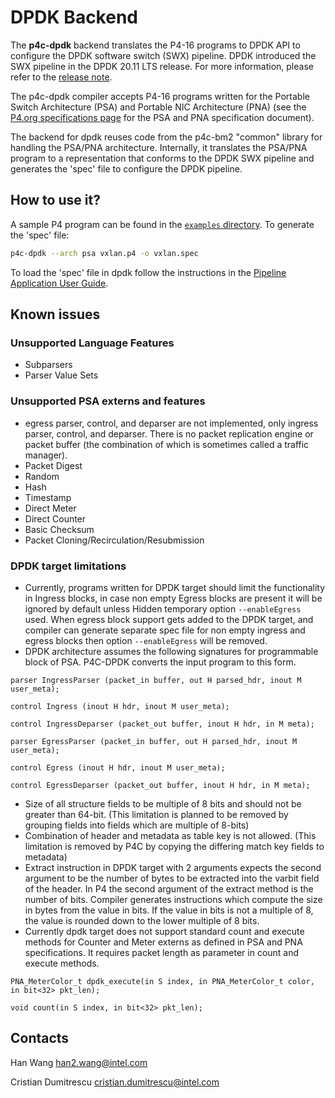 <!--!
\page dpdk_backend DPDK Backend                                                             
-->
<!-- 
Documentation Inclusion:
This README is integrated as a standalone page in the P4 compiler documentation.

Refer to the full page here: [DPDK Backend](https://p4lang.github.io/p4c/dpdk_backend.html)
-->
<!--!
\internal
-->
# DPDK Backend
<!--!
\endinternal
-->
<!--!
[TOC]
-->
The **p4c-dpdk** backend translates the P4-16 programs to DPDK API to configure
the DPDK software switch (SWX) pipeline. DPDK introduced the SWX pipeline in
the DPDK 20.11 LTS release. For more information, please refer to the [release note](https://doc.dpdk.org/guides/rel_notes/release_20_11.html).

The p4c-dpdk compiler accepts P4-16 programs written for the Portable
Switch Architecture (PSA) and Portable NIC Architecture (PNA) (see the
[P4.org specifications page](https://p4.org/specs) for the PSA and PNA
specification document).


The backend for dpdk reuses code from the p4c-bm2 "common" library for
handling the PSA/PNA architecture. Internally, it translates the PSA/PNA
program to a representation that conforms to the DPDK SWX pipeline and
generates the 'spec' file to configure the DPDK pipeline.


## How to use it?

A sample P4 program can be found in the [`examples` directory](./examples).  To
generate the 'spec' file:
```bash
p4c-dpdk --arch psa vxlan.p4 -o vxlan.spec
```

To load the 'spec' file in dpdk follow the instructions in the
[Pipeline Application User Guide](https://doc.dpdk.org/guides/sample_app_ug/pipeline.html).


## Known issues
### Unsupported Language Features
- Subparsers
- Parser Value Sets

### Unsupported PSA externs and features
- egress parser, control, and deparser are not implemented, only
  ingress parser, control, and deparser.  There is no packet
  replication engine or packet buffer (the combination of which is
  sometimes called a traffic manager).
- Packet Digest
- Random
- Hash
- Timestamp
- Direct Meter
- Direct Counter
- Basic Checksum
- Packet Cloning/Recirculation/Resubmission

### DPDK target limitations
- Currently, programs written for DPDK target should limit the functionality in Ingress blocks, in case non empty  Egress blocks are present it will be ignored by default unless Hidden temporary option `--enableEgress` used.  When egress block support gets added to the DPDK target, and compiler can generate separate spec file for non empty ingress and egress blocks then option `--enableEgress` will be removed.
- DPDK architecture assumes the following signatures for programmable block of PSA. P4C-DPDK converts the input program to this form.

```P4
parser IngressParser (packet_in buffer, out H parsed_hdr, inout M user_meta);

control Ingress (inout H hdr, inout M user_meta);

control IngressDeparser (packet_out buffer, inout H hdr, in M meta);

parser EgressParser (packet_in buffer, out H parsed_hdr, inout M user_meta);

control Egress (inout H hdr, inout M user_meta);

control EgressDeparser (packet_out buffer, inout H hdr, in M meta);
```

- Size of all structure fields to be multiple of 8 bits and should not be greater than 64-bit. (This limitation is planned to be removed by grouping fields into fields which are multiple of 8-bits)
- Combination of header and metadata as table key is not allowed. (This limitation is removed by P4C by copying the differing match key fields to metadata)
- Extract instruction in DPDK target with 2 arguments expects the second argument to be the number
of bytes to be extracted into the varbit field of the header.
In P4 the second argument of the extract method is the number of bits.
Compiler generates instructions which compute the size in bytes from the value in bits.
If the value in bits is not a multiple of 8, the value is rounded down to the lower
multiple of 8 bits.
- Currently dpdk target does not support standard count and execute methods for Counter and Meter externs as defined in PSA and PNA specifications. It requires packet length as parameter in count and execute methods.
```Meter
PNA_MeterColor_t dpdk_execute(in S index, in PNA_MeterColor_t color, in bit<32> pkt_len);
```
```Counter
void count(in S index, in bit<32> pkt_len);
```

## Contacts

Han Wang <han2.wang@intel.com>

Cristian Dumitrescu <cristian.dumitrescu@intel.com>
